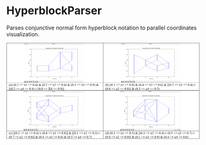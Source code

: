 # HyperblockParser

Parses conjunctive normal form hyperblock notation to parallel coordinates visualization.

![demo HBs](./demo.png)
